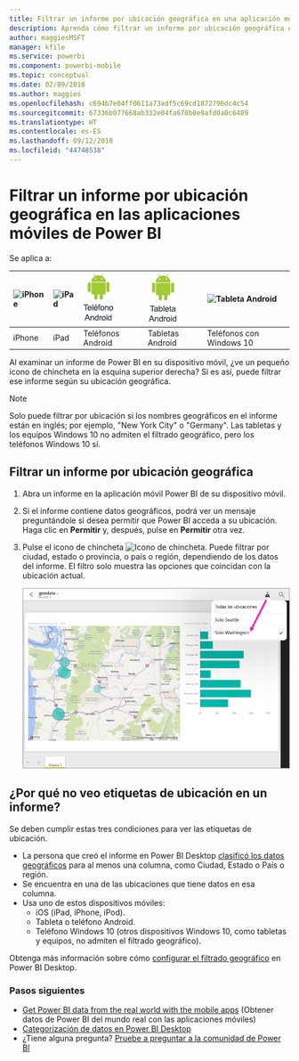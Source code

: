 ```yaml
---
title: Filtrar un informe por ubicación geográfica en una aplicación móvil de Power BI
description: Aprenda cómo filtrar un informe por ubicación geográfica en las aplicaciones móviles de Microsoft Power BI, si el propietario del informe estableció etiquetas geográficas.
author: maggiesMSFT
manager: kfile
ms.service: powerbi
ms.component: powerbi-mobile
ms.topic: conceptual
ms.date: 02/09/2018
ms.author: maggies
ms.openlocfilehash: c694b7e04ff0611a73adf5c69cd1872796dc4c54
ms.sourcegitcommit: 67336b077668ab332e04fa670b0e9afd0a0c6489
ms.translationtype: HT
ms.contentlocale: es-ES
ms.lasthandoff: 09/12/2018
ms.locfileid: "44748538"
---
```

# <a name="filter-a-report-by-geographic-location-in-the-power-bi-mobile-apps"></a>Filtrar un informe por ubicación geográfica en las aplicaciones móviles de Power BI
Se aplica a:

| ![iPhone](./media/mobile-apps-geographic-filtering/iphone-logo-50-px.png) | ![iPad](./media/mobile-apps-geographic-filtering/ipad-logo-50-px.png) | ![Teléfono Android](./media/mobile-apps-geographic-filtering/android-phone-logo-50-px.png) | ![Tableta Android](./media/mobile-apps-geographic-filtering/android-tablet-logo-50-px.png) | ![Tableta Android](./media/mobile-apps-geographic-filtering/win-10-logo-50-px.png) |
|:--- |:--- |:--- |:--- |:--- |
| iPhone |iPad |Teléfonos Android |Tabletas Android |Teléfonos con Windows 10 |

Al examinar un informe de Power BI en su dispositivo móvil, ¿ve un pequeño icono de chincheta en la esquina superior derecha? Si es así, puede filtrar ese informe según su ubicación geográfica.

> [!NOTE]
> Solo puede filtrar por ubicación si los nombres geográficos en el informe están en inglés; por ejemplo, "New York City" o "Germany". Las tabletas y los equipos Windows 10 no admiten el filtrado geográfico, pero los teléfonos Windows 10 sí.
> 
> 

## <a name="filter-your-report-by-your-geographic-location"></a>Filtrar un informe por ubicación geográfica
1. Abra un informe en la aplicación móvil Power BI de su dispositivo móvil.
2. Si el informe contiene datos geográficos, podrá ver un mensaje preguntándole si desea permitir que Power BI acceda a su ubicación. Haga clic en **Permitir** y, después, pulse en **Permitir** otra vez.
3. Pulse el icono de chincheta ![Icono de chincheta](./media/mobile-apps-geographic-filtering/power-bi-mobile-geo-icon.png). Puede filtrar por ciudad, estado o provincia, o país o región, dependiendo de los datos del informe. El filtro solo muestra las opciones que coincidan con la ubicación actual.
   
    ![Filtro del icono de chincheta](./media/mobile-apps-geographic-filtering/power-bi-mobile-geo-map-set-filter.png)

## <a name="why-dont-i-see-location-tags-on-a-report"></a>¿Por qué no veo etiquetas de ubicación en un informe?
Se deben cumplir estas tres condiciones para ver las etiquetas de ubicación. 

* La persona que creó el informe en Power BI Desktop [clasificó los datos geográficos](../../desktop-mobile-geofiltering.md) para al menos una columna, como Ciudad, Estado o País o región.
* Se encuentra en una de las ubicaciones que tiene datos en esa columna.
* Usa uno de estos dispositivos móviles:
  * iOS (iPad, iPhone, iPod).
  * Tableta o teléfono Android.
  * Teléfono Windows 10 (otros dispositivos Windows 10, como tabletas y equipos, no admiten el filtrado geográfico).

Obtenga más información sobre cómo [configurar el filtrado geográfico](../../desktop-mobile-geofiltering.md) en Power BI Desktop.

### <a name="next-steps"></a>Pasos siguientes
* [Get Power BI data from the real world with the mobile apps](mobile-apps-data-in-real-world-context.md) (Obtener datos de Power BI del mundo real con las aplicaciones móviles)
* [Categorización de datos en Power BI Desktop](../../desktop-data-categorization.md) 
* ¿Tiene alguna pregunta? [Pruebe a preguntar a la comunidad de Power BI](http://community.powerbi.com/)

